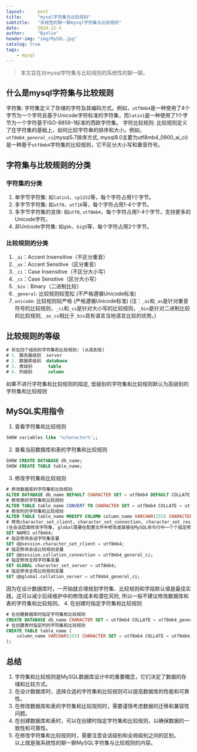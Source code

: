 ```yaml
---
layout:     post
title:      "mysql字符集与比较规则"
subtitle:   "系统性的聊一聊mysql字符集与比较规则"
date:       2024-12-3
author:     "Byolio"
header-img: "img/MySQL.jpg"
catalog: true
tags:
    - mysql
---
```

> 本文旨在对mysql字符集与比较规则的系统性的聊一聊。

## 什么是mysql字符集与比较规则
字符集: 字符集定义了存储的字符及其编码方式。例如，`utf8mb4`是一种使用了4个字节为一个字符且基于Unicode字符标准的字符集，而`latin1`是一种使用了1个字节为一个字符基于ISO-8859-1标准的西欧字符集。
字符比较规则: 比较规则定义了在字符集的基础上，如何比较字符串的排序和大小。例如，`utf8mb4_general_ci`(mysql5.7排序方式, mysql8.0主要为utf8mb4_0900_ai_ci)是一种基于`utf8mb4`字符集的比较规则，它不区分大小写和重音符号。


## 字符集与比较规则的分类
### 字符集的分类
1. 单字节字符集: 如`latin1`、`cp1252`等，每个字符占用1个字节。
2. 多字节字符集: 如`utf8`、`utf16`等，每个字符占用1-4个字节。
3. 多字节字符集的变体: 如`utf8`, `utf8mb4`，每个字符占用1-4个字节，支持更多的Unicode字符。
4. 非Unicode字符集: 如`gbk`、`big5`等，每个字符占用2个字节。

### 比较规则的分类
1. `_ai`：Accent Insensitive（不区分重音）
2. `_as`：Accent Sensitive（区分重音）
3. `_ci`：Case Insensitive（不区分大小写）
4. `_cs`：Case Sensitive（区分大小写）
5. `_bin`：Binary（二进制比较）
6. `_general`: 比较规则较宽松 (不严格遵循Unicode标准)
7. `unicode`: 比较规则较严格 (严格遵循Unicode标准)
(注：`_ai`和`_as`是针对重音符号的比较规则，`_ci`和`_cs`是针对大小写的比较规则，`_bin`是针对二进制比较的比较规则, `_as_cs`相比于`_bin`具有语言当地语言比较的优势。)

## 比较规则的等级
```sql
# 存在四个级别的字符集和比较规则: (从高到低)
# 1. 服务器级别  server
# 2. 数据库级别  database
# 3. 表级别      table
# 4. 列级别      column
```
如果不进行字符集和比较规则的指定, 低级别的字符集和比较规则默认为高级别的字符集和比较规则

## MySQL实用指令
1. 查看字符集和比较规则
```sql
SHOW variables like '%character%';;
```
2. 查看当前数据库和表的字符集和比较规则
```sql
SHOW CREATE DATABASE db_name;
SHOW CREATE TABLE table_name;
```
3. 修改字符集和比较规则
```sql
# 修改数据库的字符集和比较规则
ALTER DATABASE db_name DEFAULT CHARACTER SET = utf8mb4 DEFAULT COLLATE = utf8mb4_general_ci;
# 修改表的字符集和比较规则
ALTER TABLE table_name CONVERT TO CHARACTER SET = utf8mb4 COLLATE = utf8mb4_general_ci;
# 修改列的字符集和比较规则
ALTER TABLE table_name MODIFY COLUMN column_name VARCHAR(255) CHARACTER SET = utf8mb4 COLLATE = utf8mb4_general_ci;
# 修改character_set_client, character_set_connection, character_set_results的字符集
(在会话层面修改字符集, global需要在配置文件中修改或直接在MySQL命令行中一个个指定修改)
SET NAMES utf8mb4;
# 指定修改会话字符集变量
SET @@session.character_set_client = utf8mb4;
# 指定修改会话比较规则变量
SET @@session.collation_connection = utf8mb4_general_ci;
# 指定修改全局字符集变量
SET GLOBAL character_set_server = utf8mb4;
# 指定修改全局比较规则变量
SET @@global.collation_server = utf8mb4_general_ci;
```
因为在设计数据库时，一开始就合理规划字符集、比较规则和字段默认值是最佳实践，这可以减少后续维护中的修改成本和潜在风险, 所以一般不建议修改数据库和表的字符集和比较规则。
4. 在创建时指定字符集和比较规则
```sql
# 在创建数据库时指定字符集和比较规则
CREATE DATABASE db_name CHARACTER SET = utf8mb4 COLLATE = utf8mb4_general_ci;
# 在创建表时指定列的字符集和比较规则
CREATE TABLE table_name (
    column_name VARCHAR(255) CHARACTER SET = utf8mb4 COLLATE = utf8mb4_general_ci
);
```

## 总结
1. 字符集和比较规则是MySQL数据库设计中的重要概念，它们决定了数据的存储和比较方式。
2. 在设计数据库时，选择合适的字符集和比较规则可以提高数据库的性能和可靠性。
3. 在修改数据库和表的字符集和比较规则时，需要谨慎考虑数据的迁移和兼容性问题。
4. 在创建数据库和表时，可以在创建时指定字符集和比较规则，以确保数据的一致性和可靠性。
5. 在修改字符集和比较规则时，需要注意会话级别和全局级别之间的区别。 \
以上就是我系统性的聊一聊MySQL字符集与比较规则的内容。

